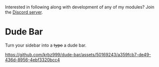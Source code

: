 Interested in following along with development of any of my modules? Join the [Discord server](https://discord.gg/QAG8eWABGT). 

# Dude Bar
Turn your sidebar into a ~~typo~~ a dude bar.

https://github.com/krbz999/dude-bar/assets/50169243/a359fcb7-de49-436d-8956-4ebf3320bcc4

